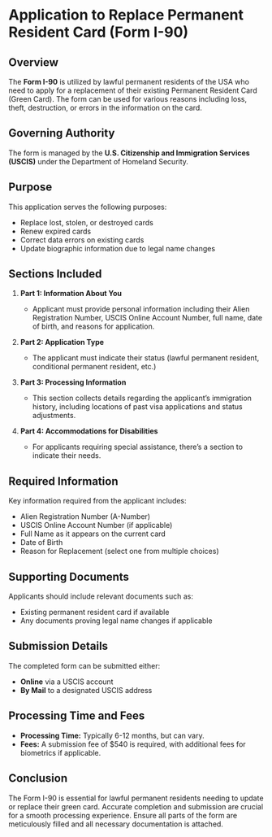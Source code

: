 # Application to Replace Permanent Resident Card (Form I-90)

## Overview
The **Form I-90** is utilized by lawful permanent residents of the USA who need to apply for a replacement of their existing Permanent Resident Card (Green Card). The form can be used for various reasons including loss, theft, destruction, or errors in the information on the card.

## Governing Authority
The form is managed by the **U.S. Citizenship and Immigration Services (USCIS)** under the Department of Homeland Security.

## Purpose
This application serves the following purposes:
- Replace lost, stolen, or destroyed cards
- Renew expired cards
- Correct data errors on existing cards
- Update biographic information due to legal name changes

## Sections Included
1. **Part 1: Information About You**  
   - Applicant must provide personal information including their Alien Registration Number, USCIS Online Account Number, full name, date of birth, and reasons for application.

2. **Part 2: Application Type**  
   - The applicant must indicate their status (lawful permanent resident, conditional permanent resident, etc.)

3. **Part 3: Processing Information**  
   - This section collects details regarding the applicant’s immigration history, including locations of past visa applications and status adjustments.

4. **Part 4: Accommodations for Disabilities**  
   - For applicants requiring special assistance, there’s a section to indicate their needs.

## Required Information
Key information required from the applicant includes:
- Alien Registration Number (A-Number)
- USCIS Online Account Number (if applicable)
- Full Name as it appears on the current card
- Date of Birth
- Reason for Replacement (select one from multiple choices)

## Supporting Documents
Applicants should include relevant documents such as:
- Existing permanent resident card if available
- Any documents proving legal name changes if applicable

## Submission Details
The completed form can be submitted either:
- **Online** via a USCIS account
- **By Mail** to a designated USCIS address

## Processing Time and Fees
- **Processing Time:** Typically 6-12 months, but can vary.
- **Fees:** A submission fee of $540 is required, with additional fees for biometrics if applicable.

## Conclusion
The Form I-90 is essential for lawful permanent residents needing to update or replace their green card. Accurate completion and submission are crucial for a smooth processing experience. Ensure all parts of the form are meticulously filled and all necessary documentation is attached.